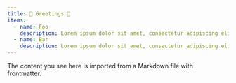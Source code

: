 ```yaml
---
title: 🖖 Greetings 🖖
items:
  - name: Foo
    description: Lorem ipsum dolor sit amet, consectetur adipiscing elit.
  - name: Bar
    description: Lorem ipsum dolor sit amet, consectetur adipiscing elit.
---
```


The content you see here is imported from a Markdown file with frontmatter.
